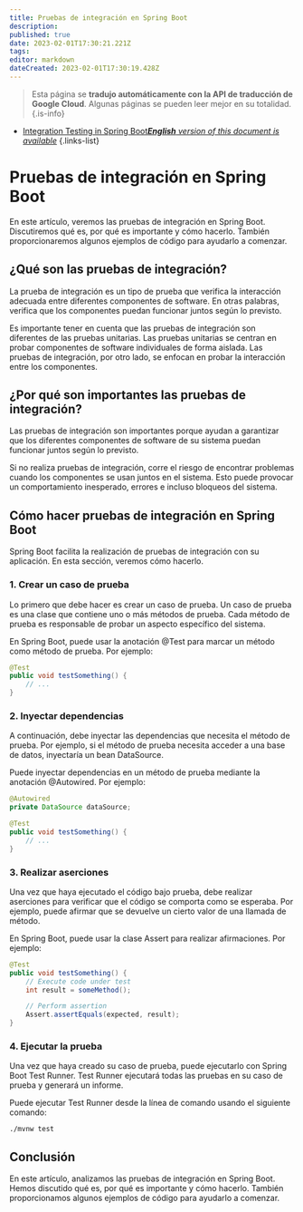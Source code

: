 ```yaml
---
title: Pruebas de integración en Spring Boot
description: 
published: true
date: 2023-02-01T17:30:21.221Z
tags: 
editor: markdown
dateCreated: 2023-02-01T17:30:19.428Z
---
```


> Esta página se **tradujo automáticamente con la API de traducción de Google Cloud**.
Algunas páginas se pueden leer mejor en su totalidad.{.is-info}



- [Integration Testing in Spring Boot***English** version of this document is available*](/en/Knowledge-base/Spring-Boot/integration-testing-in-spring-boot)
{.links-list}



# Pruebas de integración en Spring Boot

En este artículo, veremos las pruebas de integración en Spring Boot. Discutiremos qué es, por qué es importante y cómo hacerlo. También proporcionaremos algunos ejemplos de código para ayudarlo a comenzar.

## ¿Qué son las pruebas de integración?

La prueba de integración es un tipo de prueba que verifica la interacción adecuada entre diferentes componentes de software. En otras palabras, verifica que los componentes puedan funcionar juntos según lo previsto.

Es importante tener en cuenta que las pruebas de integración son diferentes de las pruebas unitarias. Las pruebas unitarias se centran en probar componentes de software individuales de forma aislada. Las pruebas de integración, por otro lado, se enfocan en probar la interacción entre los componentes.

## ¿Por qué son importantes las pruebas de integración?

Las pruebas de integración son importantes porque ayudan a garantizar que los diferentes componentes de software de su sistema puedan funcionar juntos según lo previsto.

Si no realiza pruebas de integración, corre el riesgo de encontrar problemas cuando los componentes se usan juntos en el sistema. Esto puede provocar un comportamiento inesperado, errores e incluso bloqueos del sistema.

## Cómo hacer pruebas de integración en Spring Boot

Spring Boot facilita la realización de pruebas de integración con su aplicación. En esta sección, veremos cómo hacerlo.

### 1. Crear un caso de prueba

Lo primero que debe hacer es crear un caso de prueba. Un caso de prueba es una clase que contiene uno o más métodos de prueba. Cada método de prueba es responsable de probar un aspecto específico del sistema.

En Spring Boot, puede usar la anotación @Test para marcar un método como método de prueba. Por ejemplo:

```java
@Test
public void testSomething() {
    // ...
}
```

### 2. Inyectar dependencias

A continuación, debe inyectar las dependencias que necesita el método de prueba. Por ejemplo, si el método de prueba necesita acceder a una base de datos, inyectaría un bean DataSource.

Puede inyectar dependencias en un método de prueba mediante la anotación @Autowired. Por ejemplo:

```java
@Autowired
private DataSource dataSource;

@Test
public void testSomething() {
    // ...
}
```

### 3. Realizar aserciones

Una vez que haya ejecutado el código bajo prueba, debe realizar aserciones para verificar que el código se comporta como se esperaba. Por ejemplo, puede afirmar que se devuelve un cierto valor de una llamada de método.

En Spring Boot, puede usar la clase Assert para realizar afirmaciones. Por ejemplo:

```java
@Test
public void testSomething() {
    // Execute code under test
    int result = someMethod();

    // Perform assertion
    Assert.assertEquals(expected, result);
}
```

### 4. Ejecutar la prueba

Una vez que haya creado su caso de prueba, puede ejecutarlo con Spring Boot Test Runner. Test Runner ejecutará todas las pruebas en su caso de prueba y generará un informe.

Puede ejecutar Test Runner desde la línea de comando usando el siguiente comando:

```
./mvnw test
```

## Conclusión

En este artículo, analizamos las pruebas de integración en Spring Boot. Hemos discutido qué es, por qué es importante y cómo hacerlo. También proporcionamos algunos ejemplos de código para ayudarlo a comenzar.